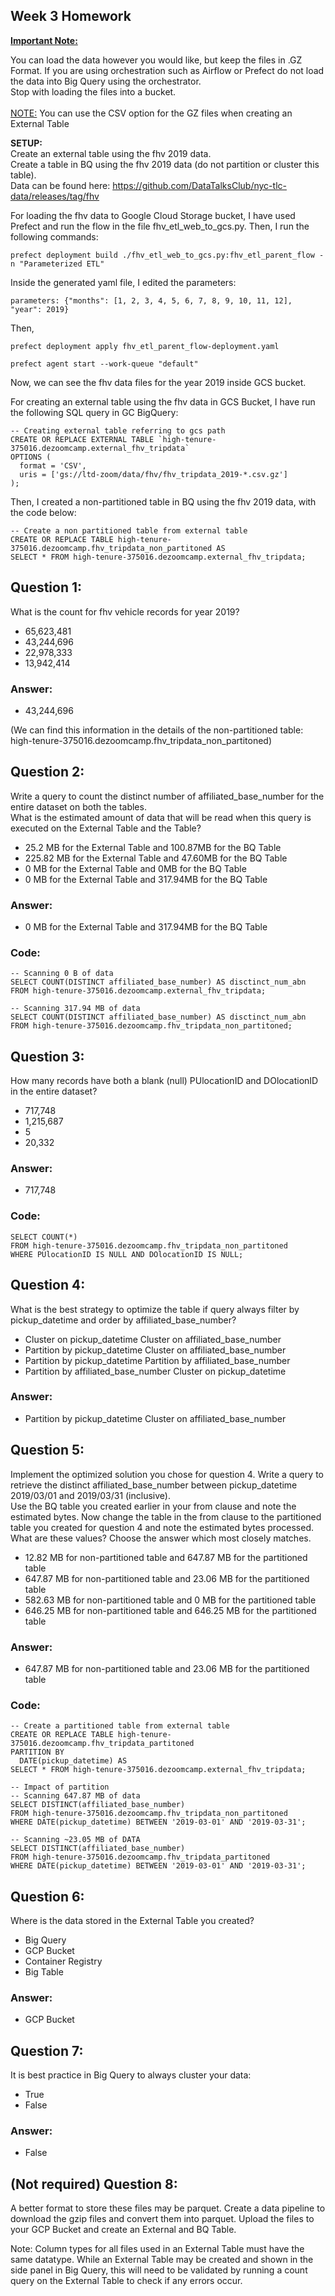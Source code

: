 ## Week 3 Homework
<b><u>Important Note:</b></u> <p>You can load the data however you would like, but keep the files in .GZ Format. 
If you are using orchestration such as Airflow or Prefect do not load the data into Big Query using the orchestrator.</br> 
Stop with loading the files into a bucket. </br></br>
<u>NOTE:</u> You can use the CSV option for the GZ files when creating an External Table</br>

<b>SETUP:</b></br>
Create an external table using the fhv 2019 data. </br>
Create a table in BQ using the fhv 2019 data (do not partition or cluster this table). </br>
Data can be found here: https://github.com/DataTalksClub/nyc-tlc-data/releases/tag/fhv </p>

For loading the fhv data to Google Cloud Storage bucket, I have used Prefect and run the flow in the file fhv_etl_web_to_gcs.py. Then, I run the following commands:

```prefect deployment build ./fhv_etl_web_to_gcs.py:fhv_etl_parent_flow -n "Parameterized ETL"```

Inside the generated yaml file, I edited the parameters:

```parameters: {"months": [1, 2, 3, 4, 5, 6, 7, 8, 9, 10, 11, 12], "year": 2019}```

Then, 

```prefect deployment apply fhv_etl_parent_flow-deployment.yaml```

```prefect agent start --work-queue "default"```

Now, we can see the fhv data files for the year 2019 inside GCS bucket. 

For creating an external table using the fhv data in GCS Bucket, I have run the following SQL query in GC BigQuery:

```
-- Creating external table referring to gcs path
CREATE OR REPLACE EXTERNAL TABLE `high-tenure-375016.dezoomcamp.external_fhv_tripdata`
OPTIONS (
  format = 'CSV',
  uris = ['gs://ltd-zoom/data/fhv/fhv_tripdata_2019-*.csv.gz']
);
```

Then, I created a non-partitioned table in BQ using the fhv 2019 data, with the code below:

```
-- Create a non partitioned table from external table
CREATE OR REPLACE TABLE high-tenure-375016.dezoomcamp.fhv_tripdata_non_partitoned AS
SELECT * FROM high-tenure-375016.dezoomcamp.external_fhv_tripdata;
```

## Question 1:
What is the count for fhv vehicle records for year 2019?
- 65,623,481
- 43,244,696
- 22,978,333
- 13,942,414

### Answer:

- 43,244,696

(We can find this information in the details of the non-partitioned table: high-tenure-375016.dezoomcamp.fhv_tripdata_non_partitoned)


## Question 2:
Write a query to count the distinct number of affiliated_base_number for the entire dataset on both the tables.</br> 
What is the estimated amount of data that will be read when this query is executed on the External Table and the Table?

- 25.2 MB for the External Table and 100.87MB for the BQ Table
- 225.82 MB for the External Table and 47.60MB for the BQ Table
- 0 MB for the External Table and 0MB for the BQ Table
- 0 MB for the External Table and 317.94MB for the BQ Table 

### Answer:

- 0 MB for the External Table and 317.94MB for the BQ Table 

### Code:
```
-- Scanning 0 B of data
SELECT COUNT(DISTINCT affiliated_base_number) AS disctinct_num_abn
FROM high-tenure-375016.dezoomcamp.external_fhv_tripdata;

-- Scanning 317.94 MB of data
SELECT COUNT(DISTINCT affiliated_base_number) AS disctinct_num_abn
FROM high-tenure-375016.dezoomcamp.fhv_tripdata_non_partitoned;
```

## Question 3:
How many records have both a blank (null) PUlocationID and DOlocationID in the entire dataset?
- 717,748
- 1,215,687
- 5
- 20,332

### Answer: 

- 717,748

### Code:
```
SELECT COUNT(*)
FROM high-tenure-375016.dezoomcamp.fhv_tripdata_non_partitoned
WHERE PUlocationID IS NULL AND DOlocationID IS NULL;
```


## Question 4:
What is the best strategy to optimize the table if query always filter by pickup_datetime and order by affiliated_base_number?
- Cluster on pickup_datetime Cluster on affiliated_base_number
- Partition by pickup_datetime Cluster on affiliated_base_number
- Partition by pickup_datetime Partition by affiliated_base_number
- Partition by affiliated_base_number Cluster on pickup_datetime

### Answer: 

- Partition by pickup_datetime Cluster on affiliated_base_number

## Question 5:
Implement the optimized solution you chose for question 4. Write a query to retrieve the distinct affiliated_base_number between pickup_datetime 2019/03/01 and 2019/03/31 (inclusive).</br> 
Use the BQ table you created earlier in your from clause and note the estimated bytes. Now change the table in the from clause to the partitioned table you created for question 4 and note the estimated bytes processed. What are these values? Choose the answer which most closely matches.
- 12.82 MB for non-partitioned table and 647.87 MB for the partitioned table
- 647.87 MB for non-partitioned table and 23.06 MB for the partitioned table
- 582.63 MB for non-partitioned table and 0 MB for the partitioned table
- 646.25 MB for non-partitioned table and 646.25 MB for the partitioned table

### Answer: 

- 647.87 MB for non-partitioned table and 23.06 MB for the partitioned table

### Code:
```
-- Create a partitioned table from external table
CREATE OR REPLACE TABLE high-tenure-375016.dezoomcamp.fhv_tripdata_partitoned
PARTITION BY
  DATE(pickup_datetime) AS
SELECT * FROM high-tenure-375016.dezoomcamp.external_fhv_tripdata;

-- Impact of partition
-- Scanning 647.87 MB of data
SELECT DISTINCT(affiliated_base_number)
FROM high-tenure-375016.dezoomcamp.fhv_tripdata_non_partitoned
WHERE DATE(pickup_datetime) BETWEEN '2019-03-01' AND '2019-03-31';

-- Scanning ~23.05 MB of DATA
SELECT DISTINCT(affiliated_base_number)
FROM high-tenure-375016.dezoomcamp.fhv_tripdata_partitoned
WHERE DATE(pickup_datetime) BETWEEN '2019-03-01' AND '2019-03-31';
```


## Question 6: 
Where is the data stored in the External Table you created?

- Big Query
- GCP Bucket
- Container Registry
- Big Table

### Answer:

- GCP Bucket


## Question 7:
It is best practice in Big Query to always cluster your data:
- True
- False

### Answer:

- False


## (Not required) Question 8:
A better format to store these files may be parquet. Create a data pipeline to download the gzip files and convert them into parquet. Upload the files to your GCP Bucket and create an External and BQ Table. 


Note: Column types for all files used in an External Table must have the same datatype. While an External Table may be created and shown in the side panel in Big Query, this will need to be validated by running a count query on the External Table to check if any errors occur. 
 
